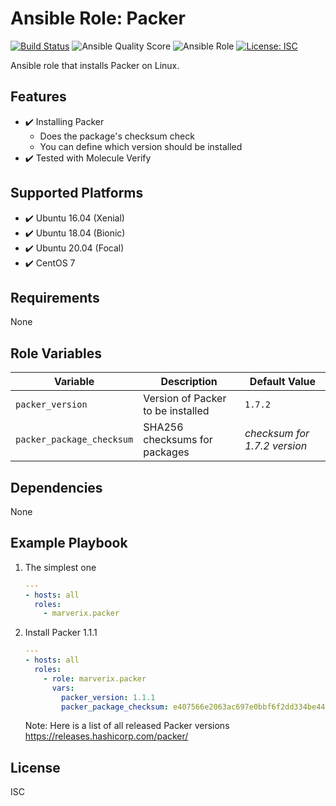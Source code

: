 # Ansible Role: Packer

[![Build Status](https://travis-ci.com/marverix/ansible-role-packer.svg?branch=master)](https://travis-ci.com/marverix/ansible-role-packer)
![Ansible Quality Score](https://img.shields.io/ansible/quality/48226)
![Ansible Role](https://img.shields.io/ansible/role/48226)
[![License: ISC](https://img.shields.io/badge/License-ISC-blue.svg)](LICENSE)

Ansible role that installs Packer on Linux.

## Features

- ✔️ Installing Packer
  - Does the package's checksum check
  - You can define which version should be installed
- ✔️ Tested with Molecule Verify

## Supported Platforms

- ✔️ Ubuntu 16.04 (Xenial)
- ✔️ Ubuntu 18.04 (Bionic)
- ✔️ Ubuntu 20.04 (Focal)
- ✔️ CentOS 7

## Requirements

None

## Role Variables

Variable | Description | Default Value
--- | --- | ---
`packer_version` | Version of Packer to be installed | `1.7.2`
`packer_package_checksum` | SHA256 checksums for packages | *checksum for 1.7.2 version*

## Dependencies

None

## Example Playbook

1. The simplest one

    ```yml
    ---
    - hosts: all
      roles:
        - marverix.packer
    ```

1. Install Packer 1.1.1

    ```yml
    ---
    - hosts: all
      roles:
        - role: marverix.packer
          vars:
            packer_version: 1.1.1
            packer_package_checksum: e407566e2063ac697e0bbf6f2dd334be448d58bed93f44a186408bf1fc54c552
    ```

    Note: Here is a list of all released Packer versions https://releases.hashicorp.com/packer/

## License

ISC
